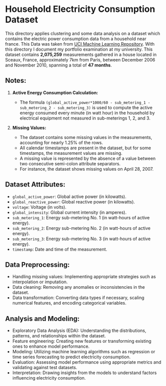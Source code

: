 # Household Electricity Consumption Dataset
This directory applies clustering and some data analysis on a dataset which contains the electric power consumption data from a household near france.
This Data was taken from [UCI Machine Learning Repository](https://archive.ics.uci.edu/dataset/235/individual+household+electric+power+consumption). With this directory I document my portfolio examination at my university. This dataset contains **2,075,259** measurements gathered in a house located in Sceaux, France, approximately 7km from Paris, between December 2006 and November 2010, spanning a total of **47 months**.

## Notes:

1. **Active Energy Consumption Calculation:**
   - The formula `(global_active_power*1000/60 - sub_metering_1 - sub_metering_2 - sub_metering_3)` is used to compute the active energy consumed every minute (in watt hour) in the household by electrical equipment not measured in sub-meterings 1, 2, and 3.

2. **Missing Values:**
   - The dataset contains some missing values in the measurements, accounting for nearly 1.25% of the rows.
   - All calendar timestamps are present in the dataset, but for some timestamps, the measurement values are missing.
   - A missing value is represented by the absence of a value between two consecutive semi-colon attribute separators.
   - For instance, the dataset shows missing values on April 28, 2007.

## Dataset Attributes:

- `global_active_power`: Global active power (in kilowatts).
- `global_reactive_power`: Global reactive power (in kilowatts).
- `voltage`: Voltage (in volts).
- `global_intensity`: Global current intensity (in amperes).
- `sub_metering_1`: Energy sub-metering No. 1 (in watt-hours of active energy).
- `sub_metering_2`: Energy sub-metering No. 2 (in watt-hours of active energy).
- `sub_metering_3`: Energy sub-metering No. 3 (in watt-hours of active energy).
- `timestamp`: Date and time of the measurement.

## Data Preprocessing:

- Handling missing values: Implementing appropriate strategies such as interpolation or imputation.
- Data cleaning: Removing any anomalies or inconsistencies in the dataset.
- Data transformation: Converting data types if necessary, scaling numerical features, and encoding categorical variables.

## Analysis and Modeling:

- Exploratory Data Analysis (EDA): Understanding the distributions, patterns, and relationships within the dataset.
- Feature engineering: Creating new features or transforming existing ones to enhance model performance.
- Modeling: Utilizing machine learning algorithms such as regression or time series forecasting to predict electricity consumption.
- Evaluation: Assessing model performance using appropriate metrics and validating against test datasets.
- Interpretation: Drawing insights from the models to understand factors influencing electricity consumption.

